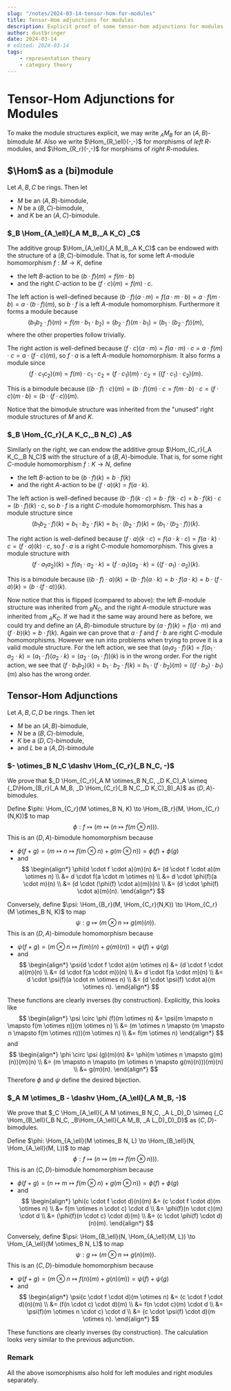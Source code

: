 ```yaml
---
slug: "/notes/2024-03-14-tensor-hom-for-modules"
title: Tensor-Hom adjunctions for modules
description: Explicit proof of some tensor-hom adjunctions for modules
author: dustbringer
date: 2024-03-14
# edited: 2024-03-14
tags:
    - representation theory
    - category theory
---
```


# Tensor-Hom Adjunctions for Modules

To make the module structures explicit, we may write $_A M_B$ for an $(A,B)$-bimodule $M$. Also we write $\Hom_{R_\ell}(-,-)$ for morphisms of *left* $R$-modules, and $\Hom_{R_r}(-,-)$ for morphisms of *right* $R$-modules.

## $\Hom$ as a (bi)module

Let $A,B,C$ be rings. Then let
- $M$ be an $(A,B)$-bimodule,
- $N$ be a $(B,C)$-bimodule,
- and $K$ be an $(A,C)$-bimodule.

### $_B \Hom_{A_\ell}(_A M_B,_A K_C) _C$

The additive group $\Hom_{A_\ell}(_A M_B,_A K_C)$ can be endowed with the structure of a $(B,C)$-bimodule. That is, for some left $A$-module homomorphism $f: M \to K$, define
- the left $B$-action to be $(b \cdot f)(m) = f(m \cdot b)$
- and the right $C$-action to be $(f \cdot c)(m) = f(m) \cdot c$.

The left action is well-defined because $(b \cdot f)(a \cdot m) = f(a \cdot m \cdot b) = a \cdot f(m \cdot b) = a \cdot (b \cdot f)(m)$, so $b \cdot f$ is a left $A$-module homomorphism. Furthermore it forms a module because
$$
(b_1 b_2 \cdot f)(m) = f(m \cdot b_1 \cdot b_2) = (b_2 \cdot f)(m \cdot b_1) = (b_1 \cdot (b_2 \cdot f))(m),
$$
where the other properties follow trivially.

The right action is well-defined because $(f \cdot c)(a \cdot m) = f(a \cdot m) \cdot c = a \cdot f(m) \cdot c = a \cdot (f \cdot c)(m)$, so $f \cdot a$ is a left $A$-module homomorphism. It also forms a module since
$$
(f \cdot c_1 c_2)(m) = f(m) \cdot c_1 \cdot c_2 = (f \cdot c_1)(m) \cdot c_2 = ((f \cdot c_1) \cdot c_2)(m).
$$

This is a bimodule because $((b \cdot f) \cdot c)(m) = (b \cdot f)(m) \cdot c = f(m \cdot b) \cdot c = (f \cdot c)(m \cdot b) = (b \cdot (f \cdot c))(m)$.

Notice that the bimodule structure was inherited from the "unused" right module structures of $M$ and $K$.

### $_B \Hom_{C_r}(_A K_C,_B N_C) _A$

Similarly on the right, we can endow the additive group $\Hom_{C_r}(_A K_C,_B N_C)$ with the structure of a $(B,A)$-bimodule. That is, for some right $C$-module homomorphism $f: K \to N$, define
- the left $B$-action to be $(b \cdot f)(k) = b \cdot f(k)$
- and the right $A$-action to be $(f \cdot a)(k) = f(a \cdot k)$.

The left action is well-defined because $(b \cdot f)(k \cdot c) = b \cdot f(k \cdot c) = b \cdot f(k) \cdot c = (b \cdot f)(k) \cdot c$, so $b \cdot f$ is a right $C$-module homomorphism. This has a module structure since
$$
    (b_1 b_2 \cdot f)(k) = b_1 \cdot b_2 \cdot f(k) = b_1 \cdot (b_2 \cdot f)(k) = (b_1 \cdot (b_2 \cdot f))(k).
$$

The right action is well-defined because $(f \cdot a)(k \cdot c) = f(a \cdot k \cdot c) = f(a \cdot k) \cdot c = (f \cdot a)(k) \cdot c$, so $f \cdot a$ is a right $C$-module homomorphism. This gives a module structure with
$$
    (f \cdot a_1 a_2)(k) = f(a_1 \cdot a_2 \cdot k) = (f \cdot a_1)(a_2 \cdot k) = ((f \cdot a_1)\cdot a_2)(k).
$$

This is a bimodule because $((b \cdot f) \cdot a)(k) = (b \cdot f) (a \cdot k) = b \cdot f (a \cdot k) = b \cdot (f \cdot a) (k) = (b \cdot (f \cdot a)) (k)$.

Now notice that this is flipped (compared to above): the left $B$-module structure was inherited from $_B N_C$, and the right $A$-module structure was inherited from $_A K_C$. If we had it the same way around here as before, we could try and define an $(A,B)$-bimodule structure by $(a \cdot f)(k) = f(a \cdot m)$ and $(f \cdot b)(k) = b \cdot f(k)$. Again we can prove that $a \cdot f$ and $f \cdot b$ are right $C$-module homomorphisms. However we run into problems when trying to prove it is a valid module structure. For the left action, we see that $(a_1 a_2 \cdot f)(k) = f(a_1 \cdot a_2 \cdot k) = (a_1 \cdot f)(a_2 \cdot k) = (a_2 \cdot (a_1 \cdot f))(k)$ is in the wrong order. For the right action, we see that $(f \cdot b_1 b_2)(k) = b_1 \cdot b_2 \cdot f(k) = b_1 \cdot (f \cdot b_2)(m) = ((f \cdot b_2) \cdot b_1)(m)$ also has the wrong order.



## Tensor-Hom Adjunctions

Let $A,B,C,D$ be rings. Then let
- $M$ be an $(A,B)$-bimodule,
- $N$ be a $(B,C)$-bimodule,
- $K$ be a $(D,C)$-bimodule,
- and $L$ be a $(A,D)$-bimodule

### $- \otimes_B N_C \dashv \Hom_{C_r}(_B N_C, -)$

We prove that $_D \Hom_{C_r}(_A M \otimes_B N_C, _D K_C)_A \simeq {_D\Hom_{B_r}(_A M_B, _D \Hom_{C_r}(_B N_C,_D K_C)_B)_A}$ as $(D,A)$-bimodules.

Define $\phi: \Hom_{C_r}(M \otimes_B N, K) \to \Hom_{B_r}(M, \Hom_{C_r}(N,K))$ to map
$$
\phi: f \mapsto (m \mapsto (n \mapsto f(m \otimes n))).
$$
This is an $(D,A)$-bimodule homomorphism because
- $\phi(f + g) = (m \mapsto n \mapsto f(m \otimes n) + g(m \otimes n)) = \phi(f) + \phi(g)$
- and
$$
    \begin{align*}
        \phi(d \cdot f \cdot a)(m)(n)
        &= (d \cdot f \cdot a)(m \otimes n) \\
        &= d \cdot f(a \cdot m \otimes n) \\
        &= d \cdot \phi(f)(a \cdot m)(n) \\
        &= (d \cdot (\phi(f) \cdot a)(m))(n) \\
        &= (d \cdot \phi(f) \cdot a)(m)(n).
    \end{align*}
$$

Conversely, define $\psi: \Hom_{B_r}(M, \Hom_{C_r}(N,K)) \to \Hom_{C_r}(M \otimes_B N, K)$ to map
$$
\psi: g \mapsto (m \otimes n \mapsto g(m)(n)).
$$
This is an $(D,A)$-bimodule homomorphism because
- $\psi(f + g) = (m \otimes n \mapsto f(m)(n) + g(m)(n)) = \psi(f) + \psi(g)$
- and
$$
    \begin{align*}
        \psi(d \cdot f \cdot a)(m \otimes n)
        &= (d \cdot f \cdot a)(m)(n) \\
        &= (d \cdot f(a \cdot m))(n) \\
        &= d \cdot f(a \cdot m)(n) \\
        &= d \cdot \psi(f)(a \cdot m \otimes n) \\
        &= (d \cdot \psi(f) \cdot a)(m \otimes n).
    \end{align*}
$$

These functions are clearly inverses (by construction). Explicitly, this looks like
$$
    \begin{align*}
        \psi \circ \phi (f)(m \otimes n)
        &= \psi(m \mapsto n \mapsto f(m \otimes n))(m \otimes n) \\
        &= (m \otimes n \mapsto (m \mapsto n \mapsto f(m \otimes n)))(m \otimes n) \\
        &= f(m \otimes n)
    \end{align*}
$$
and
$$
    \begin{align*}
        \phi \circ \psi (g)(m)(n)
        &= \phi(m \otimes n \mapsto g(m)(n))(m)(n) \\
        &= (m \mapsto n \mapsto (m \otimes n \mapsto g(m)(n)))(m)(n) \\
        &= g(m)(n).
    \end{align*}
$$
Therefore $\phi$ and $\psi$ define the desired bijection.


### $_A M \otimes_B - \dashv \Hom_{A_\ell}(_A M_B, -)$

We prove that $_C \Hom_{A_\ell}(_A M \otimes_B N_C, _A L_D)_D \simeq {_C \Hom_{B_\ell}(_B N_C, _B\Hom_{A_\ell}(_A M_B, _A L_D)_D)_D}$ as $(C,D)$-bimodules.

Define $\phi: \Hom_{A_\ell}(M \otimes_B N, L) \to \Hom_{B_\ell}(N, \Hom_{A_\ell}(M, L))$ to map
$$
\phi: f \mapsto (n \mapsto (m \mapsto f(m \otimes n))).
$$
This is an $(C,D)$-bimodule homomorphism because
- $\phi(f + g) = (n \mapsto m \mapsto f(m \otimes n) + g(m \otimes n)) = \phi(f) + \phi(g)$
- and
$$
    \begin{align*}
        \phi(c \cdot f \cdot d)(n)(m)
        &= (c \cdot f \cdot d)(m \otimes n) \\
        &= f(m \otimes n \cdot c) \cdot d \\
        &= \phi(f)(n \cdot c)(m) \cdot d \\
        &= (\phi(f)(n \cdot c) \cdot d)(m) \\
        &= (c \cdot \phi(f) \cdot d)(n)(m).
    \end{align*}
$$

Conversely, define $\psi: \Hom_{B_\ell}(N, \Hom_{A_\ell}(M, L)) \to \Hom_{A_\ell}(M \otimes_B N, L)$ to map
$$
\psi: g \mapsto (m \otimes n \mapsto g(n)(m)).
$$
This is an $(C,D)$-bimodule homomorphism because
- $\psi(f + g) = (m \otimes n \mapsto f(n)(m) + g(n)(m)) = \psi(f) + \psi(g)$
- and
$$
    \begin{align*}
        \psi(c \cdot f \cdot d)(m \otimes n)
        &= (c \cdot f \cdot d)(n)(m) \\
        &= (f(n \cdot c) \cdot d)(m) \\
        &= f(n \cdot c)(m) \cdot d \\
        &= \psi(f)(m \otimes n \cdot c) \cdot d \\
        &= (c \cdot \psi(f) \cdot d)(m \otimes n).
    \end{align*}
$$

These functions are clearly inverses (by construction). The calculation looks very similar to the previous adjunction.

### Remark

All the above isomorphisms also hold for left modules and right modules separately.








